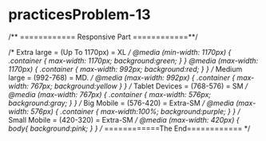 # practicesProblem-13

/** ============  Responsive Part  ============**/

/* Extra large = (Up To 1170px) = XL */
@media (min-width: 1170px) {
    .container {
        max-width: 1170px;
 background:green;
    }
}
@media (max-width: 1170px) {
   .container {
        max-width: 992px;
 background:red;
    }
}
/* Medium large = (992-768) = MD. */
@media (max-width: 992px) {
   .container {
        max-width: 767px;
 background:yellow
    }
}
/* Tablet Devices = (768-576) = SM */
@media (max-width: 767px) {
   .container {
        max-width: 576px;
 background:gray;
    }
}
/* Big Mobile  = (576-420) = Extra-SM */
@media (max-width: 576px) {
     .container {
        max-width:100%;
 background:purple;
    }
}
/* Small Mobile = (420-320) = Extra-SM */
@media (max-width: 420px) {
  body{
 background:pink;
}
}
/* ============The  End============  */
